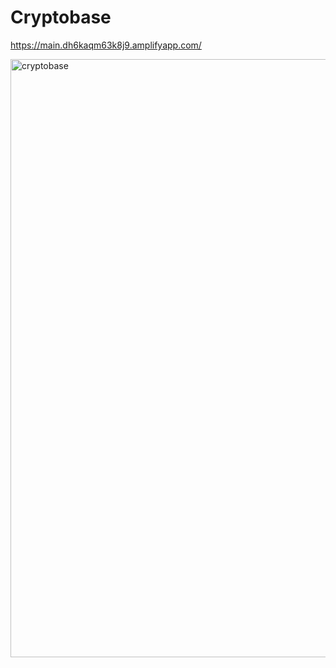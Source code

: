 # Cryptobase
https://main.dh6kaqm63k8j9.amplifyapp.com/


<img width="957" alt="cryptobase" src="https://user-images.githubusercontent.com/71990660/146521613-8c4fe523-e7fa-4873-82eb-ff64cd693042.png">

